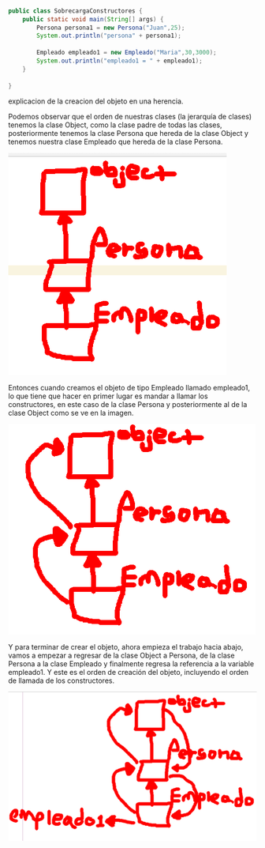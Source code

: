 ``````java


public class SobrecargaConstructores {
    public static void main(String[] args) {
        Persona persona1 = new Persona("Juan",25);
        System.out.println("persona" + persona1);
        
        Empleado empleado1 = new Empleado("Maria",30,3000);
        System.out.println("empleado1 = " + empleado1);
    }
  
}

``````


explicacion de la creacion del objeto en una herencia.


Podemos observar que el orden de nuestras clases (la jerarquía de clases) tenemos la clase Object, como la clase padre de todas las clases, posteriormente tenemos la clase Persona que hereda de la clase Object y tenemos nuestra clase Empleado que hereda de la clase Persona.


![sobrecarga1](/imagenesjava/sobrecarga1.png "sobrecarga1")


Entonces cuando creamos el objeto de tipo Empleado llamado empleado1, lo que tiene que hacer en primer lugar es mandar a llamar los constructores, en este caso de la clase Persona y posteriormente al de la clase Object como se ve en la imagen.

![sobrecarga2](/imagenesjava/sobrecarga2.png "sobrecarga2")


Y para terminar de crear el objeto, ahora empieza el trabajo hacia abajo, vamos a empezar a regresar de la clase Object a Persona, de la clase Persona a la clase Empleado y finalmente regresa la referencia a la variable empleado1. Y este es el orden de creación del objeto, incluyendo el orden de llamada de los constructores.

![sobrecarga3](/imagenesjava/sobrecarga3.png "sobrecarga3")